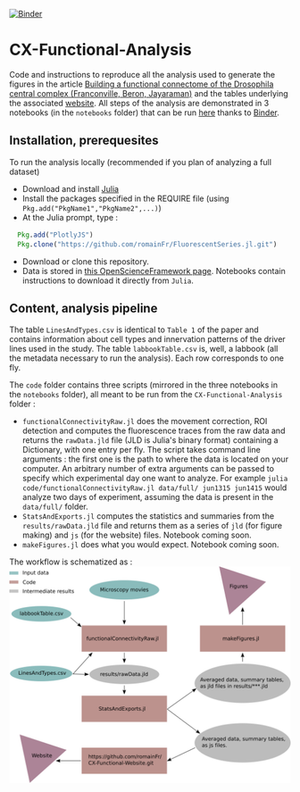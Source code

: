 [![Binder](https://mybinder.org/badge.svg)](https://mybinder.org/v2/gh/romainFr/CX-Functional-Analysis/master)

# CX-Functional-Analysis
Code and instructions to reproduce all the analysis used to generate the figures in the article [Building a functional connectome of the Drosophila central complex (Franconville, Beron, Jayaraman)](https://www.authorea.com/155729/_TsHpd9reMuWijjossgt6Q) and the tables underlying the associated [website](https://romainfr.github.io/CX-Functional-Website/). All steps of the analysis are demonstrated in 3 notebooks (in the ```notebooks``` folder) that can be run [here](https://mybinder.org/v2/gh/romainFr/CX-Functional-Analysis/master) thanks to [Binder](https://mybinder.org/).

## Installation, prerequesites
To run the analysis locally (recommended if you plan of analyzing a full dataset)
- Download and install [Julia](https://julialang.org/downloads/)
- Install the packages specified in the REQUIRE file (using ```Pkg.add("PkgName1","PkgName2",...)```)
- At the Julia prompt, type :
```julia
  Pkg.add("PlotlyJS")
  Pkg.clone("https://github.com/romainFr/FluorescentSeries.jl.git")
```
- Download or clone this repository.
- Data is stored in [this OpenScienceFramework page](https://osf.io/vsa3z/). Notebooks contain instructions to download it directly from ```Julia```.

## Content, analysis pipeline

The table ```LinesAndTypes.csv``` is identical to ```Table 1``` of the paper and contains information about cell types and innervation patterns of the driver lines used in the study.
The table ```labbookTable.csv``` is, well, a labbook (all the metadata necessary to run the analysis). Each row corresponds to one fly.

The ```code``` folder contains three scripts (mirrored in the three notebooks in the ```notebooks``` folder), all meant to be run from the ```CX-Functional-Analysis``` folder :
- ```functionalConnectivityRaw.jl``` does the movement correction, ROI detection and computes the fluorescence traces from the raw data and returns the ```rawData.jld``` file (JLD is Julia's binary format) containing a Dictionary, with one entry per fly. The script takes command line arguments : the first one is the path to where the data is located on your computer. An arbitrary number of extra arguments can be passed to specify which experimental day one want to analyze. For example ```julia code/functionalConnectivityRaw.jl data/full/ jun1315 jun1415``` would analyze two days of experiment, assuming the data is present in the ```data/full/``` folder. 
- ```StatsAndExports.jl``` computes the statistics and summaries from the ```results/rawData.jld``` file and returns them as a series of ```jld``` (for figure making) and ```js``` (for the website) files. Notebook coming soon. 
- ```makeFigures.jl``` does what you would expect. Notebook coming soon.

The workflow is schematized as : 
 ![analysis workflow](./AnalysisWorkflow.svg)

